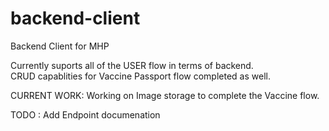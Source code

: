 # backend-client
Backend Client for MHP

Currently suports all of the USER flow in terms of backend. <br>
CRUD capablities for Vaccine Passport flow completed as well.

CURRENT WORK:
Working on Image storage to complete the Vaccine flow. 

TODO : Add Endpoint documenation
